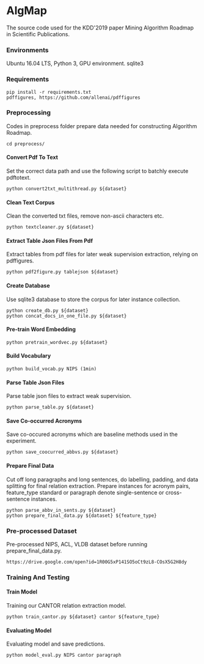 # AlgMap
The source code used for the KDD'2019 paper Mining Algorithm Roadmap in Scientific Publications.

### Environments
Ubuntu 16.04 LTS,
Python 3,
GPU environment.
sqlite3

### Requirements
```
pip install -r requirements.txt
pdffigures, https://github.com/allenai/pdffigures
```

### Preprocessing
Codes in preprocess folder prepare data needed for constructing Algorithm Roadmap.

```
cd preprocess/
```


<!--
#### Crawl Corpus
To avoid copyright issue, provide example crawling script from original website.
```
python crawler.py
```
-->

#### Convert Pdf To Text
Set the correct data path and use the following script to batchly execute pdftotext.
```
python convert2txt_multithread.py ${dataset}
```
    

#### Clean Text Corpus
Clean the converted txt files, remove non-ascii characters etc. 
```
python textcleaner.py ${dataset}
```

#### Extract Table Json Files From Pdf
Extract tables from pdf files for later weak supervision extraction, relying on pdffigures.
```
python pdf2figure.py tablejson ${dataset}
```
    
#### Create Database
Use sqlite3 database to store the corpus for later instance collection.
```
python create_db.py ${dataset}
python concat_docs_in_one_file.py ${dataset}
```

#### Pre-train Word Embedding
```
python pretrain_wordvec.py ${dataset}
```
	
	
#### Build Vocabulary
```
python build_vocab.py NIPS (1min)
```
    


#### Parse Table Json Files
Parse table json files to extract weak supervision.
```
python parse_table.py ${dataset}
```
	
#### Save Co-occurred Acronyms
Save co-occured acronyms which are baseline methods used in the experiment.
```
python save_coocurred_abbvs.py ${dataset}
```
    

#### Prepare Final Data
Cut off long paragraphs and long sentences, do labelling, padding, 
and data splitting for final relation extraction. Prepare instances for acronym pairs, feature_type standard or paragraph 
denote single-sentence or cross-sentence instances.
```
python parse_abbv_in_sents.py ${dataset}
python prepare_final_data.py ${dataset} ${feature_type}
```

### Pre-processed Dataset
Pre-processed NIPS, ACL, VLDB dataset before running prepare_final_data.py.
```
https://drive.google.com/open?id=1R00G5xP141SO5oCt9zL8-COsX5G2H8dy
```


### Training And Testing

#### Train Model
Training our CANTOR relation extraction model.
```
python train_cantor.py ${dataset} cantor ${feature_type}
```
    
#### Evaluating Model
Evaluating model and save predictions.
```
python model_eval.py NIPS cantor paragraph
```